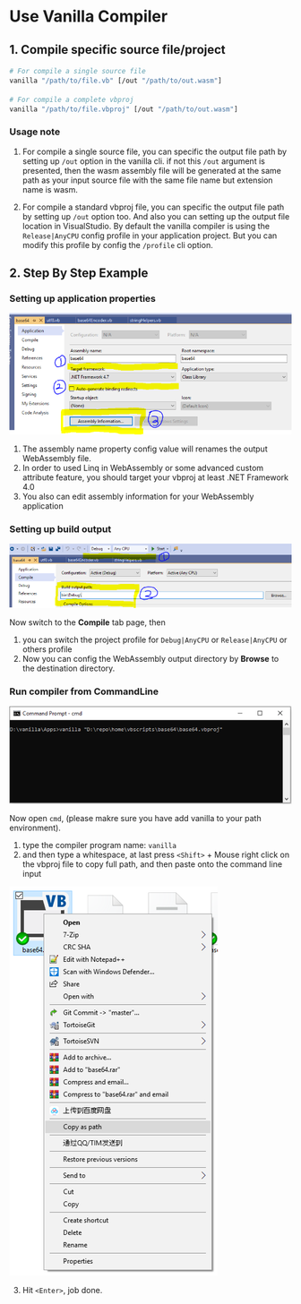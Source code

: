 # Use Vanilla Compiler

<!-- 2019-04-23 -->

## 1. Compile specific source file/project

```bash
# For compile a single source file
vanilla "/path/to/file.vb" [/out "/path/to/out.wasm"]

# For compile a complete vbproj 
vanilla "/path/to/file.vbproj" [/out "/path/to/out.wasm"]
```

### Usage note

1. For compile a single source file, you can specific the output file path by setting up ``/out`` option in the vanilla cli. if not this ``/out`` argument is presented, then the wasm assembly file will be generated at the same path as your input source file with the same file name but extension name is wasm.

2. For compile a standard vbproj file, you can specific the output file path by setting up ``/out`` option too. And also you can setting up the output file location in VisualStudio. By default the vanilla compiler is using the ``Release|AnyCPU`` config profile in your application project. But you can modify this profile by config the ``/profile`` cli option.

## 2. Step By Step Example

### Setting up application properties

![](edit_info.PNG)

1. The assembly name property config value will renames the output WebAssembly file.
2. In order to used Linq in WebAssembly or some advanced custom attribute feature, you should target your vbproj at least .NET Framework 4.0
3. You also can edit assembly information for your WebAssembly application

### Setting up build output

![](config_output.PNG)

Now switch to the **Compile** tab page, then 

1. you can switch the project profile for ``Debug|AnyCPU`` or ``Release|AnyCPU`` or others profile
2. Now you can config the WebAssembly output directory by **Browse** to the destination directory.

### Run compiler from CommandLine

![](run_compiler.PNG)

Now open ``cmd``, (please makre sure you have add vanilla to your path environment).

1. type the compiler program name: ``vanilla``
2. and then type a whitespace, at last press ``<Shift>`` + Mouse right click on the vbproj file to copy full path, and then paste onto the command line input

![](vbproj_path.png)

3. Hit ``<Enter>``, job done.
